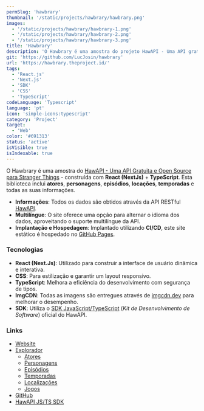 ```yaml
---
permSlug: 'hawbrary'
thumbnail: '/static/projects/hawbrary/hawbrary.png'
images:
  - '/static/projects/hawbrary/hawbrary-1.png'
  - '/static/projects/hawbrary/hawbrary-2.png'
  - '/static/projects/hawbrary/hawbrary-3.png'
title: 'Hawbrary'
description: 'O Hawbrary é uma amostra do projeto HawAPI - Uma API gratuita e de código aberto para Stranger Things - construída com React (NextJs) + Typescript.'
git: 'https://github.com/LucJosin/hawbrary'
url: 'https://hawbrary.theproject.id/'
tags:
  - 'React.js'
  - 'Next.js'
  - 'SDK'
  - 'CSS'
  - 'TypeScript'
codeLanguage: 'Typescript'
language: 'pt'
icon: 'simple-icons:typescript'
category: 'Project'
target:
  - 'Web'
color: '#691313'
status: 'active'
isVisible: true
isIndexable: true
---
```


O Hawbrary é uma amostra do [HawAPI - Uma API Gratuita e Open Source para Stranger Things](/pt/projects/hawapi/) - construída com **React (NextJs)** + **TypeScript**. Esta biblioteca inclui **atores**, **personagens**, **episódios**, **locações**, **temporadas** e todas as suas informações.

- **Informações**: Todos os dados são obtidos através da API RESTful [HawAPI](/projects/hawapi/).
- **Multilíngue**: O site oferece uma opção para alternar o idioma dos dados, aproveitando o suporte multilíngue da API.
- **Implantação e Hospedagem**: Implantado utilizando **CI/CD**, este site estático é hospedado no [GitHub Pages](https://pages.github.com/).

### Tecnologias

- **React (Next.Js)**: Utilizado para construir a interface de usuário dinâmica e interativa.
- **CSS**: Para estilização e garantir um layout responsivo.
- **TypeScript**: Melhora a eficiência do desenvolvimento com segurança de tipos.
- **ImgCDN**: Todas as imagens são entregues através de [imgcdn.dev](https://imgcdn.dev) para melhorar o desempenho.
- **SDK**: Utiliza o [SDK JavaScript/TypeScript](https://www.npmjs.com/package/@hawapi/js-sdk) (_Kit de Desenvolvimento de Software_) oficial do HawAPI.

### Links

- [Website](https://hawbrary.theproject.id/)
- [Explorador](https://hawbrary.theproject.id/explorer/)
  - [Atores](https://hawbrary.theproject.id/explorer/actors/)
  - [Personagens](https://hawbrary.theproject.id/explorer/characters/)
  - [Episódios](https://hawbrary.theproject.id/explorer/episodes/)
  - [Temporadas](https://hawbrary.theproject.id/explorer/seasons/)
  - [Localizações](https://hawbrary.theproject.id/explorer/locations/)
  - [Jogos](https://hawbrary.theproject.id/explorer/games/)
- [GitHub](https://github.com/LucJosin/hawbrary/)
- [HawAPI JS/TS SDK](https://www.npmjs.com/package/@hawapi/js-sdk)
